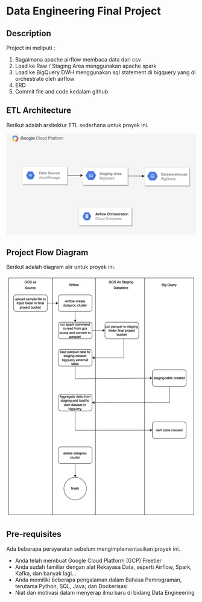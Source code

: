 # Data Engineering Final Project

## Description

Project ini meliputi :
1. Bagaimana apache airflow membaca data dari csv
2. Load ke Raw / Staging Area menggunakan apache spark
3. Load ke BigQuery DWH menggunakan sql statement di bigquery yang di
orchestrate oleh airflow
4. ERD
5. Commit file and code kedalam github

## ETL Architecture

Berikut adalah arsitektur ETL sederhana untuk proyek ini.

![ETL Architecture](./etl-architecture.png)

## Project Flow Diagram

Berikut adalah diagram alir untuk proyek ini.

![Project Flow Diagram](project-flow-diagram.png)

## Pre-requisites

Ada beberapa persyaratan sebelum mengimplementasikan proyek ini.
- Anda telah membuat Google Cloud Platform (GCP) Freetier
- Anda sudah familiar dengan alat Rekayasa Data, seperti Airflow, Spark, Kafka, dan banyak lagi...
- Anda memiliki beberapa pengalaman dalam Bahasa Pemrograman, terutama Python, SQL, Java; dan Dockerisasi
- Niat dan motivasi dalam menyerap ilmu baru di bidang Data Engineering
